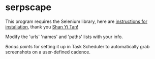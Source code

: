 # serpscape

This program requires the Selenium library, here are [instructions for installation](https://shanyitan.medium.com/how-to-install-selenium-and-run-it-successfully-via-jupyter-lab-c3f50d22a0d4), thank you [Shan Yi Tan!](https://github.com/shanyi1023)

Modify the 'urls' 'names' and 'paths' lists with your info.

*Bonus points* for setting it up in Task Scheduler to automatically grab screenshots on a user-defined cadence.
 
